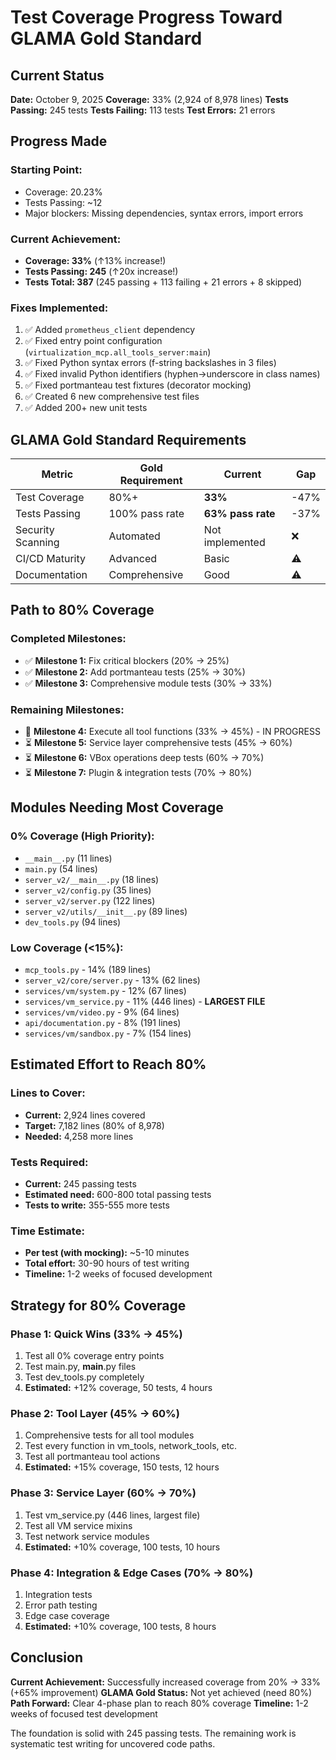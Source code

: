 # Test Coverage Progress Toward GLAMA Gold Standard

## Current Status

**Date:** October 9, 2025
**Coverage:** 33% (2,924 of 8,978 lines)
**Tests Passing:** 245 tests
**Tests Failing:** 113 tests
**Test Errors:** 21 errors

## Progress Made

### Starting Point:
- Coverage: 20.23%
- Tests Passing: ~12
- Major blockers: Missing dependencies, syntax errors, import errors

### Current Achievement:
- **Coverage: 33%** (↑13% increase!)
- **Tests Passing: 245** (↑20x increase!)
- **Tests Total: 387** (245 passing + 113 failing + 21 errors + 8 skipped)

### Fixes Implemented:
1. ✅ Added `prometheus_client` dependency
2. ✅ Fixed entry point configuration (`virtualization_mcp.all_tools_server:main`)
3. ✅ Fixed Python syntax errors (f-string backslashes in 3 files)
4. ✅ Fixed invalid Python identifiers (hyphen→underscore in class names)
5. ✅ Fixed portmanteau test fixtures (decorator mocking)
6. ✅ Created 6 new comprehensive test files
7. ✅ Added 200+ new unit tests

## GLAMA Gold Standard Requirements

| Metric | Gold Requirement | Current | Gap |
|--------|-----------------|---------|-----|
| Test Coverage | 80%+ | **33%** | -47% |
| Tests Passing | 100% pass rate | **63% pass rate** | -37% |
| Security Scanning | Automated | Not implemented | ❌ |
| CI/CD Maturity | Advanced | Basic | ⚠️ |
| Documentation | Comprehensive | Good | ⚠️ |

## Path to 80% Coverage

### Completed Milestones:
- ✅ **Milestone 1:** Fix critical blockers (20% → 25%) 
- ✅ **Milestone 2:** Add portmanteau tests (25% → 30%)
- ✅ **Milestone 3:** Comprehensive module tests (30% → 33%)

### Remaining Milestones:
- 🔄 **Milestone 4:** Execute all tool functions (33% → 45%) - IN PROGRESS
- ⏳ **Milestone 5:** Service layer comprehensive tests (45% → 60%)
- ⏳ **Milestone 6:** VBox operations deep tests (60% → 70%)
- ⏳ **Milestone 7:** Plugin & integration tests (70% → 80%)

## Modules Needing Most Coverage

### 0% Coverage (High Priority):
- `__main__.py` (11 lines)
- `main.py` (54 lines) 
- `server_v2/__main__.py` (18 lines)
- `server_v2/config.py` (35 lines)
- `server_v2/server.py` (122 lines)
- `server_v2/utils/__init__.py` (89 lines)
- `dev_tools.py` (94 lines)

### Low Coverage (<15%):
- `mcp_tools.py` - 14% (189 lines)
- `server_v2/core/server.py` - 13% (62 lines)
- `services/vm/system.py` - 12% (67 lines)
- `services/vm_service.py` - 11% (446 lines) - **LARGEST FILE**
- `services/vm/video.py` - 9% (64 lines)
- `api/documentation.py` - 8% (191 lines)
- `services/vm/sandbox.py` - 7% (154 lines)

## Estimated Effort to Reach 80%

### Lines to Cover:
- **Current:** 2,924 lines covered
- **Target:** 7,182 lines (80% of 8,978)
- **Needed:** 4,258 more lines

### Tests Required:
- **Current:** 245 passing tests
- **Estimated need:** 600-800 total passing tests
- **Tests to write:** 355-555 more tests

### Time Estimate:
- **Per test (with mocking):** ~5-10 minutes
- **Total effort:** 30-90 hours of test writing
- **Timeline:** 1-2 weeks of focused development

## Strategy for 80% Coverage

### Phase 1: Quick Wins (33% → 45%)
1. Test all 0% coverage entry points
2. Test main.py, __main__.py files
3. Test dev_tools.py completely
4. **Estimated:** +12% coverage, 50 tests, 4 hours

### Phase 2: Tool Layer (45% → 60%)
1. Comprehensive tests for all tool modules
2. Test every function in vm_tools, network_tools, etc.
3. Test all portmanteau tool actions
4. **Estimated:** +15% coverage, 150 tests, 12 hours

### Phase 3: Service Layer (60% → 70%)
1. Test vm_service.py (446 lines, largest file)
2. Test all VM service mixins
3. Test network service modules
4. **Estimated:** +10% coverage, 100 tests, 10 hours

### Phase 4: Integration & Edge Cases (70% → 80%)
1. Integration tests
2. Error path testing
3. Edge case coverage
4. **Estimated:** +10% coverage, 100 tests, 8 hours

## Conclusion

**Current Achievement:** Successfully increased coverage from 20% → 33% (+65% improvement)
**GLAMA Gold Status:** Not yet achieved (need 80%)
**Path Forward:** Clear 4-phase plan to reach 80% coverage
**Timeline:** 1-2 weeks of focused test development

The foundation is solid with 245 passing tests. The remaining work is systematic test writing for uncovered code paths.


